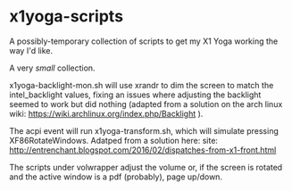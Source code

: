 # x1yoga-scripts
A possibly-temporary collection of scripts to get my X1 Yoga working the way I'd like.

A very *small* collection. 

x1yoga-backlight-mon.sh will use xrandr to dim the screen to match the intel_backlight values, fixing an issues where adjusting the backlight seemed to work but did nothing (adapted from a solution on the arch linux wiki: https://wiki.archlinux.org/index.php/Backlight ).

The acpi event will run x1yoga-transform.sh, which will simulate pressing XF86RotateWindows. Adatped from a solution here: site: http://entrenchant.blogspot.com/2016/02/dispatches-from-x1-front.html

The scripts under volwrapper adjust the volume or, if the screen is rotated and the active window is a pdf (probably), page up/down.



